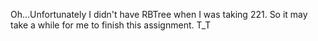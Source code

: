 Oh...Unfortunately I didn't have RBTree when I was taking 221. So it may take a while for me to finish this assignment. T_T
